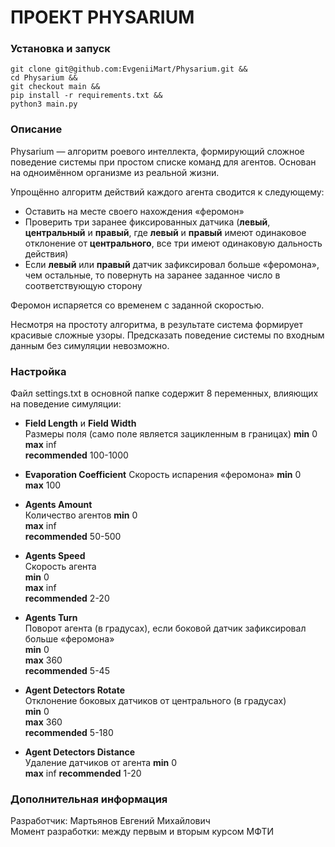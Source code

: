 # ПРОЕКТ PHYSARIUM  

### Установка и запуск
```
git clone git@github.com:EvgeniiMart/Physarium.git &&
cd Physarium &&
git checkout main &&
pip install -r requirements.txt &&
python3 main.py
```

### Описание
Physarium — алгоритм роевого интеллекта, формирующий сложное поведение системы при простом списке команд для агентов. Основан на одноимённом организме из реальной жизни.

Упрощённо алгоритм действий каждого агента сводится к следующему:
* Оставить на месте своего нахождения «феромон»
* Проверить три заранее фиксированных датчика (**левый**, **центральный** и **правый**, где **левый** и **правый** имеют одинаковое отклонение от **центрального**, все три имеют одинаковую дальность действия)
* Если **левый** или **правый** датчик зафиксировал больше «феромона», чем остальные, то повернуть на заранее заданное число в соответствующую сторону

Феромон испаряется со временем с заданной скоростью.

Несмотря на простоту алгоритма, в результате система формирует красивые сложные узоры. Предсказать поведение системы по входным данным без симуляции невозможно.

### Настройка
Файл settings.txt в основной папке содержит 8 переменных, влияющих на поведение симуляции:

* **Field Length** и **Field Width**  
Размеры поля (само поле является зацикленным в границах)
**min** 0  
**max** inf  
**recommended** 100-1000


* **Evaporation Coefficient** 
Скорость испарения «феромона»
**min** 0  
**max** 100  


* **Agents Amount**  
Количество агентов
**min** 0  
**max** inf  
**recommended** 50-500


* **Agents Speed**  
Скорость агента  
**min** 0  
**max** inf  
**recommended** 2-20


* **Agents Turn**  
Поворот агента (в градусах), если боковой датчик зафиксировал больше «феромона»  
**min** 0  
**max** 360  
**recommended** 5-45


* **Agent Detectors Rotate**  
Отклонение боковых датчиков от центрального (в градусах)  
**min** 0  
**max** 360  
**recommended** 5-180


* **Agent Detectors Distance**  
Удаление датчиков от агента 
**min** 0  
**max** inf 
**recommended** 1-20
### Дополнительная информация

Разработчик: Мартьянов Евгений Михайлович   
Момент разработки: между первым и вторым курсом МФТИ